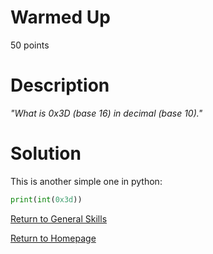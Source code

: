 # Warmed Up
50 points

# Description
*"What is 0x3D (base 16) in decimal (base 10)."*

# Solution
This is another simple one in python:
```python
print(int(0x3d))
```

[Return to General Skills](https://github.com/sdvickers98/picoCTF-2019-Walkthrough/blob/master/general_skills/%230%20-%20General%20Skills%20Homepage.md)

[Return to Homepage](https://github.com/sdvickers98/picoCTF-2019-Walkthrough)
